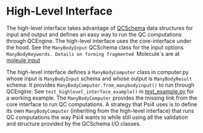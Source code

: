 # High-Level Interface

The high-level interface takes advantage of [QCSchema](qcschema.md)
data structures for input and output and defines an easy way to run
the QC computations through QCEngine.
The high-level interface uses the core-interface under the hood.
See the `ManyBodyInput` QCSchema class for the input options `ManyBodyKeywords.
Details on forming fragmented `Molecule`s are at
[moleule input](keywords.md#molecule)

The high-level interface defines a `ManyBodyComputer` class in
computer.py whose input is `ManyBodyInput` schema and whose output is
`ManyBodyResult` schema.
It provides `ManyBodyComputer.from_manybodyinput()` to run through
QCEngine.
See `test_highlevel_interface_example()` in
[test_example.py](https://github.com/MolSSI/QCManyBody/blob/main/qcmanybody/tests/test_examples.py)
for a working example.
The `ManyBodyComputer` provides the missing link from the core interface
to run QC computations. A strategy that Psi4 uses is to define its own
`ManyBodyComputer` (inheriting from the high-level interface) that
runs QC computations the way Psi4 wants to while still using all the
validation and structure provided by the QCSchema I/O classes.
